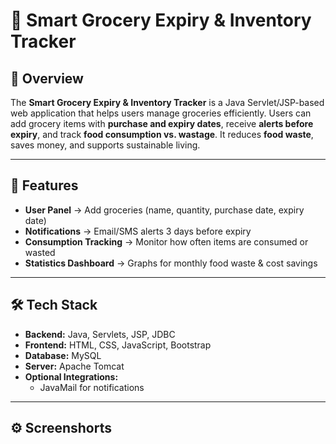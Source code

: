 # 🛒 Smart Grocery Expiry & Inventory Tracker

## 📌 Overview  
The **Smart Grocery Expiry & Inventory Tracker** is a Java Servlet/JSP-based web application that helps users manage groceries efficiently. Users can add grocery items with **purchase and expiry dates**, receive **alerts before expiry**, and track **food consumption vs. wastage**. It reduces **food waste**, saves money, and supports sustainable living.  

---

## 🚀 Features  

- **User Panel** → Add groceries (name, quantity, purchase date, expiry date)  
- **Notifications** → Email/SMS alerts 3 days before expiry  
- **Consumption Tracking** → Monitor how often items are consumed or wasted  
- **Statistics Dashboard** → Graphs for monthly food waste & cost savings  

---

## 🛠️ Tech Stack  

- **Backend:** Java, Servlets, JSP, JDBC  
- **Frontend:** HTML, CSS, JavaScript, Bootstrap  
- **Database:** MySQL  
- **Server:** Apache Tomcat  
- **Optional Integrations:**  
  - JavaMail for notifications
    
---

## ⚙️ Screenshorts 

